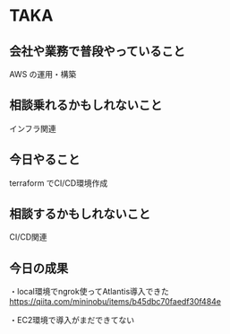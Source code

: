 # TAKA

## 会社や業務で普段やっていること
AWS の運用・構築
## 相談乗れるかもしれないこと
インフラ関連
## 今日やること
terraform でCI/CD環境作成
## 相談するかもしれないこと
CI/CD関連
## 今日の成果
・local環境でngrok使ってAtlantis導入できた
https://qiita.com/mininobu/items/b45dbc70faedf30f484e

・EC2環境で導入がまだできてない
